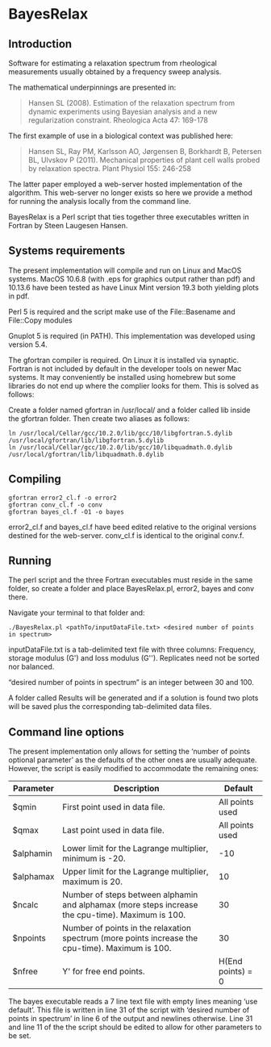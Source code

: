# BayesRelax

## Introduction

Software for estimating a relaxation spectrum from rheological measurements usually obtained by a frequency sweep analysis.

The mathematical underpinnings are presented in:

> Hansen SL (2008). Estimation of the relaxation spectrum from dynamic experiments using Bayesian analysis and a new regularization constraint. Rheologica Acta 47: 169-178

The first example of use in a biological context was published here:

> Hansen SL, Ray PM, Karlsson AO, Jørgensen B, Borkhardt B, Petersen BL, Ulvskov P (2011). Mechanical properties of plant cell walls probed by relaxation spectra. Plant Physiol 155: 246-258

The latter paper employed a web-server hosted implementation of the algorithm. This web-server no longer exists so here we provide a method for running the analysis locally from the command line.

BayesRelax is a Perl script that ties together three executables written in Fortran by Steen Laugesen Hansen.

## Systems requirements

The present implementation will compile and run on Linux and MacOS systems. MacOS 10.6.8 (with .eps for graphics output rather than pdf) and 10.13.6 have been tested as have Linux Mint version 19.3 both yielding plots in pdf.

Perl 5 is required and the script make use of the File::Basename and File::Copy modules

Gnuplot 5 is required (in PATH). This implementation was developed using version 5.4.

The gfortran compiler is required. On Linux it is installed via synaptic. Fortran is not included by default in the developer tools on newer Mac systems. It may conveniently be installed using homebrew but some libraries do not end up where the complier looks for them. This is solved as follows:

Create a folder named gfortran in /usr/local/ and a folder called lib inside the gfortran folder. Then create two aliases as follows:

    ln /usr/local/Cellar/gcc/10.2.0/lib/gcc/10/libgfortran.5.dylib /usr/local/gfortran/lib/libgfortran.5.dylib
    ln /usr/local/Cellar/gcc/10.2.0/lib/gcc/10/libquadmath.0.dylib /usr/local/gfortran/lib/libquadmath.0.dylib
    
## Compiling

    gfortran error2_cl.f -o error2
    gfortran conv_cl.f -o conv
    gfortran bayes_cl.f -O1 -o bayes

error2_cl.f and bayes_cl.f have beed edited relative to the original versions destined for the web-server. conv_cl.f is identical to the original conv.f.

## Running

The perl script and the three Fortran executables must reside in the same folder, so create a folder and place BayesRelax.pl, error2, bayes and conv there.

Navigate your terminal to that folder and:

    ./BayesRelax.pl <pathTo/inputDataFile.txt> <desired number of points in spectrum>

inputDataFile.txt is a tab-delimited text file with three columns: Frequency, storage modulus (G') and loss modulus (G''). Replicates need not be sorted nor balanced.

“desired number of points in spectrum” is an integer between 30 and 100.

A folder called Results will be generated and if a solution is found two plots will be saved plus the corresponding tab-delimited data files.

## Command line options

The present implementation only allows for setting the ‘number of points optional parameter’ as the defaults of the other ones are usually adequate. However, the script is easily modified to accommodate the remaining ones:

| Parameter | Description                                                                                       | Default           |
| --------- | ------------------------------------------------------------------------------------------------- | ----------------- |
| $qmin     | First point used in data file.                                                                    | All points used   |
| $qmax     | Last point used in data file.                                                                     | All points used   |
| $alphamin | Lower limit for the Lagrange multiplier, minimum is -20.                                          | -10               |
| $alphamax | Upper limit for the Lagrange multiplier, maximum is 20.                                           | 10                |
| $ncalc    | Number of steps between alphamin and alphamax (more steps increase the cpu-time). Maximum is 100. | 30                |
| $npoints  | Number of points in the relaxation spectrum (more points increase the cpu-time). Maximum is 100.  | 30                |
| $nfree    | Y' for free end points.                                                                           | H(End points) = 0 |

The bayes executable reads a 7 line text file with empty lines meaning ‘use default’. This file is written in line 31 of the script with ‘desired number of points in spectrum’ in line 6 of the output and newlines otherwise. Line 31 and line 11 of the the script should be edited to allow for other parameters to be set.

